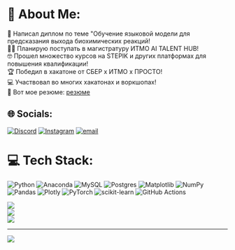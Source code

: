 # 💫 About Me:
🧪 Написал диплом по теме "Обучение языковой модели для предсказания выхода биохимических реакций!<br>👨‍🎓 Планирую поступать в магистратуру ИТМО AI TALENT HUB!<br>🤓 Прошел множество курсов на STEPIK и других платформах для повышения квалификации!<br>🏆 Победил в хакатоне от СБЕР x ИТМО x ПРОСТО!<br>💻 Участвовал во многих хакатонах и воркшопах!<br>📃 Вот мое резюме: [резюме](https://www.canva.com/design/DAGcv3MI3Vg/Df7TTLjayC1V6dxoSqSv3A/edit?utm_content=DAGcv3MI3Vg&utm_campaign=designshare&utm_medium=link2&utm_source=sharebutton)<br>


## 🌐 Socials:
[![Discord](https://img.shields.io/badge/Discord-%237289DA.svg?logo=discord&logoColor=white)](https://discord.gg/__hedgehog__) [![Instagram](https://img.shields.io/badge/Instagram-%23E4405F.svg?logo=Instagram&logoColor=white)](https://instagram.com/evgeny_brilenkov) [![email](https://img.shields.io/badge/Email-D14836?logo=gmail&logoColor=white)](mailto:ebrilenkov@mail.ru) 

# 💻 Tech Stack:
![Python](https://img.shields.io/badge/python-3670A0?style=for-the-badge&logo=python&logoColor=ffdd54) ![Anaconda](https://img.shields.io/badge/Anaconda-%2344A833.svg?style=for-the-badge&logo=anaconda&logoColor=white) ![MySQL](https://img.shields.io/badge/mysql-4479A1.svg?style=for-the-badge&logo=mysql&logoColor=white) ![Postgres](https://img.shields.io/badge/postgres-%23316192.svg?style=for-the-badge&logo=postgresql&logoColor=white) ![Matplotlib](https://img.shields.io/badge/Matplotlib-%23ffffff.svg?style=for-the-badge&logo=Matplotlib&logoColor=black) ![NumPy](https://img.shields.io/badge/numpy-%23013243.svg?style=for-the-badge&logo=numpy&logoColor=white) ![Pandas](https://img.shields.io/badge/pandas-%23150458.svg?style=for-the-badge&logo=pandas&logoColor=white) ![Plotly](https://img.shields.io/badge/Plotly-%233F4F75.svg?style=for-the-badge&logo=plotly&logoColor=white) ![PyTorch](https://img.shields.io/badge/PyTorch-%23EE4C2C.svg?style=for-the-badge&logo=PyTorch&logoColor=white) ![scikit-learn](https://img.shields.io/badge/scikit--learn-%23F7931E.svg?style=for-the-badge&logo=scikit-learn&logoColor=white) ![GitHub Actions](https://img.shields.io/badge/github%20actions-%232671E5.svg?style=for-the-badge&logo=githubactions&logoColor=white)

![](https://github-readme-stats.vercel.app/api?username=EvgenyBrilenkov&theme=dark&hide_border=false&include_all_commits=false&count_private=false)<br/>
![](https://nirzak-streak-stats.vercel.app/?user=EvgenyBrilenkov&theme=dark&hide_border=false)<br/>
![](https://github-readme-stats.vercel.app/api/top-langs/?username=EvgenyBrilenkov&theme=dark&hide_border=false&include_all_commits=false&count_private=false&layout=compact)

---
[![](https://visitcount.itsvg.in/api?id=EvgenyBrilenkov&icon=0&color=0)](https://visitcount.itsvg.in)

<!-- Proudly created with GPRM ( https://gprm.itsvg.in ) -->
